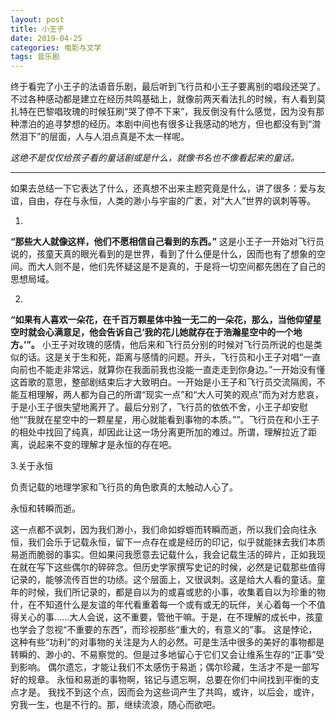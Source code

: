 ```yaml
---
layout: post
title: 小王子
date: 2019-04-25
categories: 电影与文学
tags: 音乐剧
---
```



终于看完了小王子的法语音乐剧，最后听到飞行员和小王子要离别的唱段还哭了。不过各种感动都是建立在经历共鸣基础上，就像前两天看法扎的时候，有人看到莫扎特在巴黎唱玫瑰的时候狂刷“哭了停不下来”，我反倒没有什么感觉，因为没有那种漂泊的追寻梦想的经历。本剧中间也有很多让我感动的地方，但也都没有到“潸然泪下”的层面，人与人泪点真是不太一样呢。

*这绝不是仅仅给孩子看的童话剧或是什么，就像书名也不像看起来的童话。*


--------------------------------------

如果去总结一下它表达了什么，还真想不出来主题究竟是什么，讲了很多：爱与友谊，自由，存在与永恒，人类的渺小与宇宙的广袤，对“大人”世界的讽刺等等。

1.
**“那些大人就像这样，他们不愿相信自己看到的东西。”**
这是小王子一开始对飞行员说的，孩童天真的眼光看到的是世界，看到了什么便是什么，因而也有了想象的空间。而大人则不是，他们先怀疑这是不是真的，于是将一切空间都先困在了自己的思想局域。

2.
**“如果有人喜欢一朵花，在千百万颗星体中独一无二的一朵花，那么，当他仰望星空时就会心满意足，他会告诉自己‘我的花儿她就存在于浩瀚星空中的一个地方。’”。**
小王子对玫瑰的感情，他后来和飞行员分别的时候对飞行员所说的也是类似的话。这是关于生和死，距离与感情的问题。开头，飞行员和小王子对唱“一直向前也不能走非常远，就算你在我面前我也没能一直走走到你身边。”一开始没有懂这首歌的意思，整部剧结束后才大致明白。一开始是小王子和飞行员交流隔阂，不能互相理解，两人都为自己的所谓“现实一点”和“大人可笑的观点”而为对方悲哀，于是小王子很失望地离开了。最后分别了，飞行员的依依不舍，小王子却安慰他““我就在星空中的一颗星星，用心就能看到事物的本质。””。飞行员在和小王子的相处中找回了纯真，却因此让这一场分离更所加的难过。所谓，理解拉近了距离，说起来不变的理解才是永恒的存在吧。

3.关于永恒

负责记载的地理学家和飞行员的角色歌真的太触动人心了。

永恒和转瞬而逝。

​    这一点都不讽刺，因为我们渺小，我们命如蜉蝣而转瞬而逝，所以我们会向往永恒，我们会乐于记载永恒，留下一点存在或是经历的印记，似乎就能抹去我们本质易逝而脆弱的事实。但如果问我愿意去记载什么，我会记载生活的碎片，正如我现在就在写下这些偶尔的碎碎念。但历史学家撰写史记的时候，必然是记载那些值得记录的，能够流传百世的功绩。
​    这个层面上，又很讽刺。这是给大人看的童话。童年的时候，我们所记录的，都是自以为的或喜或悲的小事，收集着自以为珍重的物什，在不知道什么是友谊的年代看重着每一个或有或无的玩伴，关心着每一个不值得关心的事……大人会说，这不重要，管他干嘛。于是，在不理解的成长中，孩童也学会了忽视“不重要的东西”，而珍视那些“重大的，有意义的”事。
   这是悖论，这种有些“功利”的对事物的关注是为人的必然。可是生活中很多的美好的事物都是转瞬的、渺小的、不易察觉的。但是过多地留心于它们又会让维系生存的“正事”受到影响。
   偶尔遗忘，才能让我们不太感伤于易逝；偶尔珍藏，生活才不是一部写好的规章。
   永恒和易逝的事物啊，铭记与遗忘啊，总要在你们中间找到平衡的支点才是。
   我找不到这个点，因而会为这些词产生了共鸣，或许，以后会，或许，穷我一生，也是不行的。那，继续流浪，随心而欲吧。